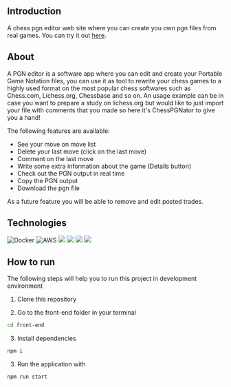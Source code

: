 ## Introduction

A chess pgn editor web site where you can create you own pgn files from real games. You can try it out [here]( http://ec2-34-228-15-88.compute-1.amazonaws.com/ ).

## About
A PGN editor is a software app where you can edit and create your Portable Game Notation files, you can use it as tool to rewrite your chess games to a highly used format on the most popular chess softwares such as Chess.com, Lichess.org, Chessbase and so on.
An usage example can be in case you want to prepare a study on lichess.org but would like to just import your file with comments that you made so here it's ChessPGNator to give you a hand!

The following features are available: 
  
  * See your move on move list
  * Delete your last move (click on the last move)
  * Comment on the last move
  * Write some extra information about the game (Details button)
  * Check out the PGN output in real time
  * Copy the PGN output
  * Download the pgn file
  
As a future feature you will be able to remove and edit posted trades.

## Technologies

![Docker](https://img.shields.io/badge/docker-%230db7ed.svg?style=for-the-badge&logo=docker&logoColor=white)
![AWS](https://img.shields.io/badge/AWS-%23FF9900.svg?style=for-the-badge&logo=amazon-aws&logoColor=white)
<img src="https://img.shields.io/badge/React-20232A?style=for-the-badge&logo=react&logoColor=61DAFB"/>
<img src="https://img.shields.io/badge/npm-CB3837?style=for-the-badge&logo=npm&logoColor=white"/>
<img src="https://img.shields.io/badge/React_Router-CA4245?style=for-the-badge&logo=react-router&logoColor=white"/>
<img src="https://img.shields.io/badge/styled--components-DB7093?style=for-the-badge&logo=styled-components&logoColor=white"/>

## How to run
The following steps will help you to run this project in development environment
  
1. Clone this repository

2. Go to the front-end folder in your terminal
```bash
cd front-end
```
3. Install dependencies
```bash
npm i
```
3.  Run the application with
```bash
npm run start
```
